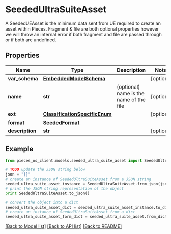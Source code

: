 # SeededUltraSuiteAsset

A SeededUEAsset is the minimum data sent from UE required to create an asset within Pieces.  Fragment & file are both optional properties however we will throw an internal error if both fragment and file are passed through or if both are undefined.

## Properties

Name | Type | Description | Notes
------------ | ------------- | ------------- | -------------
**var_schema** | [**EmbeddedModelSchema**](EmbeddedModelSchema.md) |  | [optional] 
**name** | **str** | (optional) name is the name of the file | [optional] 
**ext** | [**ClassificationSpecificEnum**](ClassificationSpecificEnum.md) |  | [optional] 
**format** | [**SeededFormat**](SeededFormat.md) |  | 
**description** | **str** |  | [optional] 

## Example

```python
from pieces_os_client.models.seeded_ultra_suite_asset import SeededUltraSuiteAsset

# TODO update the JSON string below
json = "{}"
# create an instance of SeededUltraSuiteAsset from a JSON string
seeded_ultra_suite_asset_instance = SeededUltraSuiteAsset.from_json(json)
# print the JSON string representation of the object
print SeededUltraSuiteAsset.to_json()

# convert the object into a dict
seeded_ultra_suite_asset_dict = seeded_ultra_suite_asset_instance.to_dict()
# create an instance of SeededUltraSuiteAsset from a dict
seeded_ultra_suite_asset_form_dict = seeded_ultra_suite_asset.from_dict(seeded_ultra_suite_asset_dict)
```
[[Back to Model list]](../README.md#documentation-for-models) [[Back to API list]](../README.md#documentation-for-api-endpoints) [[Back to README]](../README.md)


